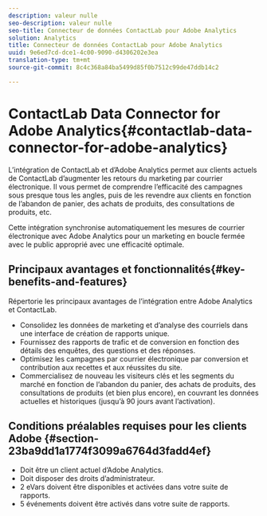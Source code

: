 ```yaml
---
description: valeur nulle
seo-description: valeur nulle
seo-title: Connecteur de données ContactLab pour Adobe Analytics
solution: Analytics
title: Connecteur de données ContactLab pour Adobe Analytics
uuid: 9e6ed7cd-dce1-4c00-9090-d4306202e3ea
translation-type: tm+mt
source-git-commit: 8c4c368a84ba5499d85f0b7512c99de47ddb14c2

---
```



# ContactLab Data Connector for Adobe Analytics{#contactlab-data-connector-for-adobe-analytics}

L’intégration de ContactLab et d’Adobe Analytics permet aux clients actuels de ContactLab d’augmenter les retours du marketing par courrier électronique. Il vous permet de comprendre l’efficacité des campagnes sous presque tous les angles, puis de les revendre aux clients en fonction de l’abandon de panier, des achats de produits, des consultations de produits, etc.

Cette intégration synchronise automatiquement les mesures de courrier électronique avec Adobe Analytics pour un marketing en boucle fermée avec le public approprié avec une efficacité optimale.

## Principaux avantages et fonctionnalités{#key-benefits-and-features}

Répertorie les principaux avantages de l’intégration entre Adobe Analytics et ContactLab.

* Consolidez les données de marketing et d’analyse des courriels dans une interface de création de rapports unique.
* Fournissez des rapports de trafic et de conversion en fonction des détails des enquêtes, des questions et des réponses.
* Optimisez les campagnes par courrier électronique par conversion et contribution aux recettes et aux réussites du site.
* Commercialisez de nouveau les visiteurs clés et les segments du marché en fonction de l’abandon du panier, des achats de produits, des consultations de produits (et bien plus encore), en couvrant les données actuelles et historiques (jusqu’à 90 jours avant l’activation).

## Conditions préalables requises pour les clients Adobe {#section-23ba9dd1a1774f3099a6764d3fadd4ef}

* Doit être un client actuel d’Adobe Analytics.
* Doit disposer des droits d’administrateur.
* 2 eVars doivent être disponibles et activées dans votre suite de rapports.
* 5 événements doivent être activés dans votre suite de rapports.
